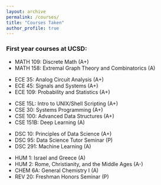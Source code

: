 ```yaml
---
layout: archive
permalink: /courses/
title: "Courses Taken"
author_profile: true
---
```


### First year courses at UCSD:

- MATH 109: Discrete Math (A+)
- MATH 158: Extremal Graph Theory and Combinatorics (A)

<!-- -->

- ECE 35: Analog Circuit Analysis (A+)
- ECE 45: Signals and Systems (A+)
- ECE 109: Probability and Statistics (A+)

<!-- -->

- CSE 15L: Intro to UNIX/Shell Scripting (A+)
- CSE 30: Systems Programming (A+)
- CSE 100: Advanced Data Structures (A+)
- CSE 151B: Deep Learning (A)

<!-- -->

- DSC 10: Principles of Data Science (A+)
- DSC 95: Data Science Tutor Seminar (P)
- DSC 291: Machine Learning (A)

<!-- -->

- HUM 1: Israel and Greece (A)
- HUM 2: Rome, Christianity, and the Middle Ages (A-)
- CHEM 6A: General Chemistry I (A)
- REV 20: Freshman Honors Seminar (P)

